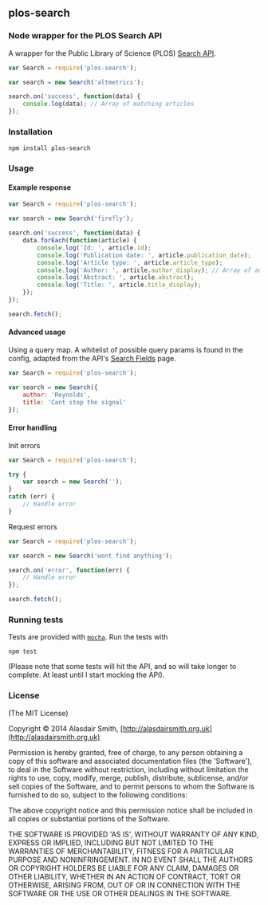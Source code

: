 ## plos-search

### Node wrapper for the PLOS Search API

A wrapper for the Public Library of Science (PLOS) [Search API](http://api.plos.org/solr/faq/).

```js
var Search = require('plos-search');

var search = new Search('altmetrics');

search.on('success', function(data) {
	console.log(data); // Array of matching articles
});
```

### Installation

	npm install plos-search

### Usage

#### Example response

```js
var Search = require('plos-search');

var search = new Search('firefly');

search.on('success', function(data) {
	data.forEach(function(article) {
		console.log('Id: ', article.id);
		console.log('Publication date: ', article.publication_date);
		console.log('Article type: ', article.article_type);
		console.log('Author: ', article.author_display); // Array of authors
		console.log('Abstract: ', article.abstract);
		console.log('Title: ', article.title_display);
	});
});

search.fetch();
```

#### Advanced usage

Using a query map. A whitelist of possible query params is found in the config, adapted from the API's [Search Fields](http://api.plos.org/solr/search-fields/) page.
```js
var Search = require('plos-search');

var search = new Search({
	author: 'Reynolds',
	title: 'Cant stop the signal'
});
```

#### Error handling

Init errors
```js
var Search = require('plos-search');

try {
	var search = new Search('');
}
catch (err) {
	// Handle error
}
```

Request errors
```js
var Search = require('plos-search');

var search = new Search('wont find anything');

search.on('error', function(err) {
	// Handle error
});

search.fetch();
```

### Running tests

Tests are provided with [`mocha`](http://visionmedia.github.io/mocha/). Run the tests with

	npm test

(Please note that some tests will hit the API, and so will take longer to complete. At least until I start mocking the API).

### License

(The MIT License)

Copyright &copy; 2014 Alasdair Smith, [http://alasdairsmith.org.uk](http://alasdairsmith.org.uk)

Permission is hereby granted, free of charge, to any person obtaining
a copy of this software and associated documentation files (the
'Software'), to deal in the Software without restriction, including
without limitation the rights to use, copy, modify, merge, publish,
distribute, sublicense, and/or sell copies of the Software, and to
permit persons to whom the Software is furnished to do so, subject to
the following conditions:

The above copyright notice and this permission notice shall be
included in all copies or substantial portions of the Software.

THE SOFTWARE IS PROVIDED 'AS IS', WITHOUT WARRANTY OF ANY KIND,
EXPRESS OR IMPLIED, INCLUDING BUT NOT LIMITED TO THE WARRANTIES OF
MERCHANTABILITY, FITNESS FOR A PARTICULAR PURPOSE AND NONINFRINGEMENT.
IN NO EVENT SHALL THE AUTHORS OR COPYRIGHT HOLDERS BE LIABLE FOR ANY
CLAIM, DAMAGES OR OTHER LIABILITY, WHETHER IN AN ACTION OF CONTRACT,
TORT OR OTHERWISE, ARISING FROM, OUT OF OR IN CONNECTION WITH THE
SOFTWARE OR THE USE OR OTHER DEALINGS IN THE SOFTWARE.
